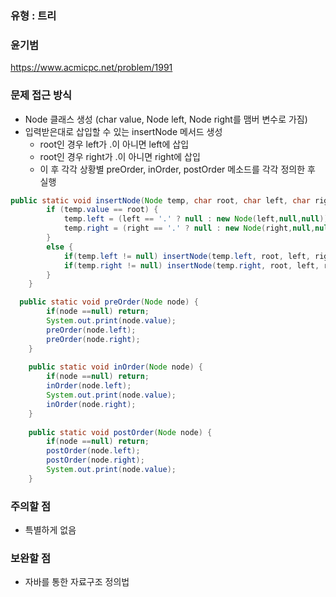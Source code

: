 ### 유형 : 트리
### 윤기범
https://www.acmicpc.net/problem/1991

### 문제 접근 방식
  - Node 클래스 생성 (char value, Node left, Node right를 맴버 변수로 가짐)
  - 입력받은대로 삽입할 수 있는 insertNode 메서드 생성
    - root인 경우 left가 .이 아니면 left에 삽입
    - root인 경우 right가 .이 아니면 right에 삽입
    - 이 후 각각 상황별 preOrder, inOrder, postOrder 메소드를 각각 정의한 후 실행
  
```Java
public static void insertNode(Node temp, char root, char left, char right) {
		if (temp.value == root) {
			temp.left = (left == '.' ? null : new Node(left,null,null));
			temp.right = (right == '.' ? null : new Node(right,null,null)); 
		}
		else {
			if(temp.left != null) insertNode(temp.left, root, left, right);
			if(temp.right != null) insertNode(temp.right, root, left, right);
		}
	}

  public static void preOrder(Node node) {
		if(node ==null) return;
		System.out.print(node.value);
		preOrder(node.left);
		preOrder(node.right);
	}
	
	public static void inOrder(Node node) {
		if(node ==null) return;
		inOrder(node.left);
		System.out.print(node.value);
		inOrder(node.right);
	}
	
	public static void postOrder(Node node) {
		if(node ==null) return;
		postOrder(node.left);
		postOrder(node.right);
		System.out.print(node.value);
	}
```

### 주의할 점
  - 특별하게 없음

### 보완할 점
  - 자바를 통한 자료구조 정의법
